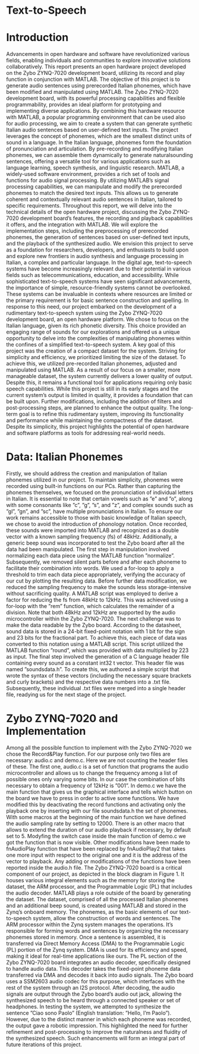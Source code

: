 # Text-to-Speech
# Introduction
Advancements in open hardware and software have revolutionized various fields, enabling individuals
and communities to explore innovative solutions collaboratively. This report presents an open hardware
project developed on the Zybo ZYNQ-7020 development board, utilizing its record and play function in
conjunction with MATLAB. The objective of this project is to generate audio sentences using prerecorded
Italian phonemes, which have been modified and manipulated using MATLAB.
The Zybo ZYNQ-7020 development board, with its powerful processing capabilities and flexible
programmability, provides an ideal platform for prototyping and implementing diverse applications. By
combining this hardware resource with MATLAB, a popular programming environment that can be used
also for audio processing, we aim to create a system that can generate synthetic Italian audio sentences
based on user-defined text inputs.
The project leverages the concept of phonemes, which are the smallest distinct units of sound in a
language. In the Italian language, phonemes form the foundation of pronunciation and articulation. By
pre-recording and modifying Italian phonemes, we can assemble them dynamically to generate naturalsounding
sentences, offering a versatile tool for various applications such as language learning, speech
synthesis, and linguistic research.
MATLAB, a widely-used software environment, provides a rich set of tools and functions for audio
signal processing. By utilizing MATLAB’s signal processing capabilities, we can manipulate and modify
the prerecorded phonemes to match the desired text inputs. This allows us to generate coherent and
contextually relevant audio sentences in Italian, tailored to specific requirements.
Throughout this report, we will delve into the technical details of the open hardware project, discussing
the Zybo ZYNQ-7020 development board’s features, the recording and playback capabilities it offers, and
the integration with MATLAB. We will explore the implementation steps, including the preprocessing of
prerecorded phonemes, the generation of sentences based on user-defined text inputs, and the playback of
the synthesized audio. We envision this project to serve as a foundation for researchers, developers, and
enthusiasts to build upon and explore new frontiers in audio synthesis and language processing in Italian,
a complex and particular language.
In the digital age, text-to-speech systems have become increasingly relevant due to their potential in
various fields such as telecommunications, education, and accessibility. While sophisticated text-to-speech
systems have seen significant advancements, the importance of simple, resource-friendly systems cannot
be overlooked. These systems can be invaluable in contexts where resources are limited or the primary
requirement is for basic sentence construction and spelling.
In response to this need, our project embarked on the development of a rudimentary text-to-speech
system using the Zybo ZYNQ-7020 development board, an open hardware platform. We chose to focus on
the Italian language, given its rich phonetic diversity. This choice provided an engaging range of sounds
for our explorations and offered us a unique opportunity to delve into the complexities of manipulating
phonemes within the confines of a simplified text-to-speech system.
A key goal of this project was the creation of a compact dataset for the system. Striving for simplicity
and efficiency, we prioritized limiting the size of the dataset. To achieve this, we utilized pre-recorded
Italian phonemes, adjusted and manipulated using MATLAB. As a result of our focus on a smaller, more
manageable dataset, the system currently delivers a lower quality of output. Despite this, it remains a
functional tool for applications requiring only basic speech capabilities.
While this project is still in its early stages and the current system’s output is limited in quality, it
provides a foundation that can be built upon. Further modifications, including the addition of filters and
post-processing steps, are planned to enhance the output quality. The long-term goal is to refine this
rudimentary system, improving its functionality and performance while maintaining the compactness of
the dataset. Despite its simplicity, this project highlights the potential of open hardware and software
platforms as tools for addressing real-world needs.
# Data: Italian Phonemes
Firstly, we should address the creation and manipulation of Italian phonemes utilized in our project. To
maintain simplicity, phonemes were recorded using built-in functions on our PCs. Rather than capturing
the phonemes themselves, we focused on the pronunciation of individual letters in Italian. It is essential
to note that certain vowels such as ”e” and ”o”, along with some consonants like ”c”, ”g”, ”s”, and
”z”, and complex sounds such as ”gl”, ”gn”, and ”sc”, have multiple pronunciations in Italian. To
ensure our work remains accessible to those with basic knowledge of Italian speech, we chose to avoid
the introduction of phonology notation. Once recorded, these sounds were imported into MATLAB and
recognized as a double vector with a known sampling frequency (fs) of 48kHz. Additionally, a generic
beep sound was incorporated to test the Zybo board after all the data had been manipulated. The first
step in manipulation involved normalizing each data piece using the MATLAB function ”normalize”.
Subsequently, we removed silent parts before and after each phoneme to facilitate their combination
into words. We used a for-loop to apply a threshold to trim each data piece appropriately, verifying the
accuracy of our cut by plotting the resulting data. Before further data modification, we reduced the
sampling frequency to make the sounds less storage-intensive without sacrificing quality. A MATLAB
script was employed to derive a factor for reducing the fs from 48kHz to 12kHz. This was achieved using
a for-loop with the ”rem” function, which calculates the remainder of a division. Note that both 48kHz
and 12kHz are supported by the audio microcontroller within the Zybo ZYNQ-7020. The next challenge
was to make the data readable by the Zybo board. According to the datasheet, sound data is stored in a
24-bit fixed-point notation with 1 bit for the sign and 23 bits for the fractional part. To achieve this, each
piece of data was converted to this notation using a MATLAB script. This script utilized the MATLAB
function ”round”, which was provided with data multiplied by 223 as input. The final step involved the
generation of a C language header file containing every sound as a constant int32 t vector. This header
file was named ”soundsdata.h”. To create this, we authored a simple script that wrote the syntax of these
vectors (including the necessary square brackets and curly brackets) and the respective data numbers into
a .txt file. Subsequently, these individual .txt files were merged into a single header file, readying us for
the next stage of the project.
# Zybo ZYNQ-7020 and Implementation
Among all the possible function to implement with the Zybo ZYNQ-7020 we chose the Record&Play
function. For our purpose only two files are necessary: audio.c and demo.c. Here we are not counting the
header files of these. The first one, audio.c is a set of function that programs the audio microcontroller
and allows us to change the frequency among a list of possible ones only varying some bits. In our case
the combination of bits necessary to obtain a frequency of 12kHz is ”001”. In demo.c we have the main
function that gives us the graphical interface and tells which button on the board we have to press in
order to active some functions. We have modified this by deactivating the record functions and activating
only the playback one by inserting with our file soundsdata.h the set of phonemes. With some macros at
the beginning of the main function we have defined the audio sampling rate by setting to 12000. There is
an other macro that allows to extend the duration of our audio playback if necessary, by default set to
5. Modyfing the switch case inside the main function of demo.c we got the function that is now visible.
Other modifications have been made to fnAudioPlay function that have been replaced by fnAudioPlay2
that takes one more input with respect to the original one and it is the address of the vector to playback.
Any adding or modifications of the functions have been reported inside the audio.h file.
The Zybo ZYNQ-7020 board is a critical component of our project, as depicted in the block diagram
in Figure 1. It houses various integral elements such as the memory for storing the dataset, the ARM
processor, and the Programmable Logic (PL) that includes the audio decoder. MATLAB plays a role
outside of the board by generating the dataset. The dataset, comprised of all the processed Italian
phonemes and an additional beep sound, is created using MATLAB and stored in the Zynq’s onboard
memory. The phonemes, as the basic elements of our text-to-speech system, allow the construction of
words and sentences. The ARM processor within the Zynq system manages the operations. It’s responsible
for forming words and sentences by organizing the necessary phonemes stored in memory. Once a sentence
is assembled, it is transferred via Direct Memory Access (DMA) to the Programmable Logic (PL) portion
of the Zynq system. DMA is used for its efficiency and speed, making it ideal for real-time applications
like ours. The PL section of the Zybo ZYNQ-7020 board integrates an audio decoder, specifically designed
to handle audio data. This decoder takes the fixed-point phoneme data transferred via DMA and decodes
it back into audio signals. The Zybo board uses a SSM2603 audio codec for this purpose, which interfaces
with the rest of the system through an I2S protocol. After decoding, the audio signals are output through
the Zybo board’s audio out jack, allowing the synthesized speech to be heard through a connected speaker
or set of headphones. In testing the system, we attempted to synthesize the sentence ”Ciao sono Paolo”
(English translation: ”Hello, I’m Paolo”). However, due to the distinct manner in which each phoneme
was recorded, the output gave a robotic impression. This highlighted the need for further refinement and
post-processing to improve the naturalness and fluidity of the synthesized speech. Such enhancements will
form an integral part of future iterations of this project.
